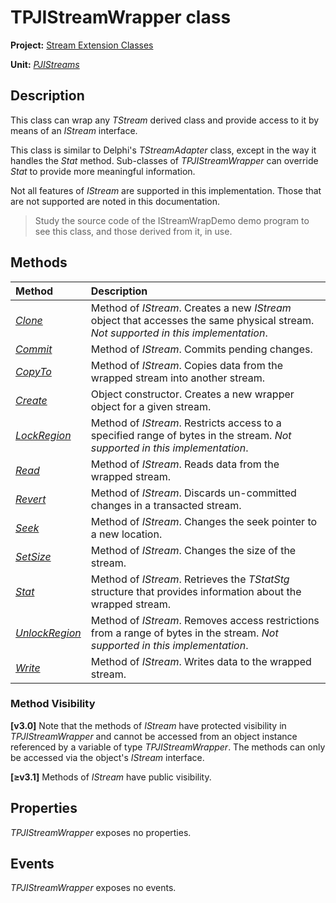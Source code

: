 # TPJIStreamWrapper class

**Project:** [Stream Extension Classes](../API.md)

**Unit:** [_PJIStreams_](./PJIStreams.md)

## Description

This class can wrap any _TStream_ derived class and provide access to it by means of an _IStream_ interface.

This class is similar to Delphi's _TStreamAdapter_ class, except in the way it handles the _Stat_ method. Sub-classes of _TPJIStreamWrapper_ can override _Stat_ to provide more meaningful information.

Not all features of _IStream_ are supported in this implementation. Those that are not supported are noted in this documentation.

> Study the source code of the IStreamWrapDemo demo program to see this class, and those derived from it, in use.

## Methods

| Method | Description |
|:-------|:------------|
| [_Clone_](TPJIStreamWrapper-Clone.md) | Method of _IStream_. Creates a new _IStream_ object that accesses the same physical stream. _Not supported in this implementation_. |
| [_Commit_](TPJIStreamWrapper-Commit.md) | Method of _IStream_. Commits pending changes. |
| [_CopyTo_](TPJIStreamWrapper-CopyTo.md) | Method of _IStream_. Copies data from the wrapped stream into another stream. |
| [_Create_](TPJIStreamWrapper-Create.md) | Object constructor. Creates a new wrapper object for a given stream. |
| [_LockRegion_](TPJIStreamWrapper-LockRegion.md) | Method of _IStream_. Restricts access to a specified range of bytes in the stream. _Not supported in this implementation_. |
| [_Read_](TPJIStreamWrapper-Read.md) | Method of _IStream_. Reads data from the wrapped stream. |
| [_Revert_](TPJIStreamWrapper-Revert.md) | Method of _IStream_. Discards un-committed changes in a transacted stream. |
| [_Seek_](TPJIStreamWrapper-Seek.md) | Method of _IStream_. Changes the seek pointer to a new location. |
| [_SetSize_](TPJIStreamWrapper-SetSize.md) | Method of _IStream_. Changes the size of the stream. |
| [_Stat_](TPJIStreamWrapper-Stat.md) | Method of _IStream_. Retrieves the _TStatStg_ structure that provides information about the wrapped stream. |
| [_UnlockRegion_](TPJIStreamWrapper-UnlockRegion.md) | Method of _IStream_. Removes access restrictions from a range of bytes in the stream. _Not supported in this implementation_. |
| [_Write_](TPJIStreamWrapper-Write.md) | Method of _IStream_. Writes data to the wrapped stream. |

### Method Visibility

**[v3.0]** Note that the methods of _IStream_ have protected visibility in _TPJIStreamWrapper_ and cannot be accessed from an object instance referenced by a variable of type _TPJIStreamWrapper_. The methods can only be accessed via the object's _IStream_ interface.

**[≥v3.1]** Methods of _IStream_ have public visibility.

## Properties

_TPJIStreamWrapper_ exposes no properties.

## Events

_TPJIStreamWrapper_ exposes no events.
